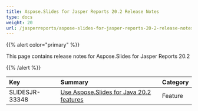 ```yaml
---
title: Aspose.Slides for Jasper Reports 20.2 Release Notes
type: docs
weight: 20
url: /jasperreports/aspose-slides-for-jasper-reports-20-2-release-notes/
---
```


{{% alert color="primary" %}} 

This page contains release notes for Aspose.Slides for Jasper Reports 20.2

{{% /alert %}} 

|**Key**|**Summary**|**Category**|
| :- | :- | :- |
|SLIDESJR-33348|[Use Aspose.Slides for Java 20.2 features](https://docs.aspose.com/display/slidesjava/Aspose.Slides+for+Java+20.2+Release+Notes)|Feature|

